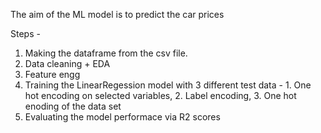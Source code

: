 The aim of the ML model is to predict the car prices

Steps - 
1. Making the dataframe from the csv file.
2. Data cleaning + EDA
3. Feature engg
5. Training the LinearRegession model with 3 different test data - 1. One hot encoding on selected variables, 2. Label encoding, 3. One hot enoding of the data set
6. Evaluating the model performace via R2 scores
